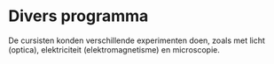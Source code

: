 # Divers programma
De cursisten konden verschillende experimenten doen, zoals met licht (optica), elektriciteit (elektromagnetisme) en microscopie.
